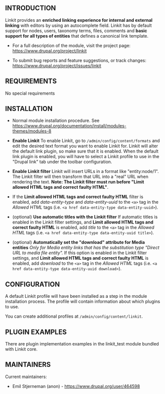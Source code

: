 INTRODUCTION
------------
Linkit provides an **enriched linking experience for internal and 
external linking** with editors by using an autocomplete field. Linkit 
has by default support for nodes, users, taxonomy terms, files, 
comments and **basic support for all types of entities** that defines a 
canonical link template.

 * For a full description of the module, visit the project page:
   https://www.drupal.org/project/linkit

 * To submit bug reports and feature suggestions, or track changes:
   https://www.drupal.org/project/issues/linkit

REQUIREMENTS
------------

No special requirements


INSTALLATION
------------

* Normal module installation procedure. See
https://www.drupal.org/documentation/install/modules-themes/modules-8

* **Enable Linkit**
To enable Linkit, go to `/admin/config/content/formats` and edit the 
desired text format you want to enable Linkit for. Linkit will alter 
the default link plugin, so make sure that it is enabled. When the 
default link plugin is enabled, you will have to select a Linkit 
profile to use in the "Drupal link" tab under the toolbar configuration.

* **Enable Linkit filter**
Linkit will insert URLs in a format like "entity:node/1". The Linkit 
filter will then transform that URL into a "real" URL when rendering 
the text. **Note: The Linkit filter must run before "Limit allowed HTML 
tags and correct faulty HTML"**.

* If the **Limit allowed HTML tags and correct faulty HTML** filter is
enabled, add *data-entity-type* and *data-entity-uuid* to the `<a>` tag
in the *Allowed HTML* tags (i.e. `<a href data-entity-type data-entity-uuid>`).

* (optional) **Use automatic titles with the Linkit filter**
If automatic titles is enabled in the Linkit filter settings, and
**Limit allowed HTML tags and correct faulty HTML** is enabled, add
*title*  to the `<a>` tag in the *Allowed HTML* tags (i.e.
`<a href data-entity-type data-entity-uuid title>`).

* (optional) **Automatically set the "download" attribute for Media entities**
_Only for Media entity links that has the substitution type "Direct URL to 
media file entity"._ If this option is enabled in the Linkit filter settings, 
and **Limit allowed HTML tags and correct faulty HTML** is enabled, add
*download* to the `<a>` tag in the *Allowed HTML* tags (i.e.
`<a href data-entity-type data-entity-uuid download>`).


CONFIGURATION
-------------

A default Linkit profile will have been installed as a step in the 
module installation process. The profile will contain information about 
which plugins to use.

You can create additional profiles at `/admin/config/content/linkit`.


PLUGIN EXAMPLES
---------------

There are plugin implementation examples in the linkit_test module 
bundled with Linkit core.


MAINTAINERS
-----------

Current maintainers:
 * Emil Stjerneman (anon) - https://www.drupal.org/user/464598
